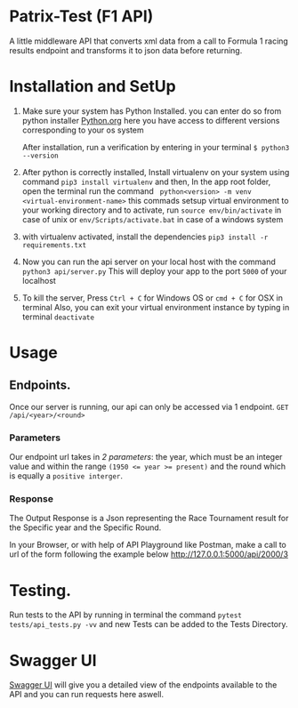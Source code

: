 # Patrix-Test (F1 API)
A little middleware API that converts xml data from a call to Formula 1 racing results endpoint and transforms it to json data before returning.


# Installation and SetUp
1. Make sure your system has Python Installed. 
    you can enter do so from python installer  [Python.org](https://www.python.org/downloads/) 
    here you have access to different versions corresponding to your os system

    After installation, run a verification by entering in your terminal `$ python3 --version` 

2. After python is correctly installed, Install virtualenv on your system using command `pip3 install virtualenv`
    and then, In the app root folder, open the terminal run the command ` python<version> -m venv <virtual-environment-name>` this commads setsup virtual environment to your working directory and to activate, run `source env/bin/activate` in case of unix or `env/Scripts/activate.bat` in case of a windows system

3. with virtualenv activated, install the dependencies 
    `pip3 install -r requirements.txt`

4. Now you can run the api server on your local host with the command
    `python3 api/server.py` This will deploy your app to the port `5000` of your localhost

5. To kill the server, Press `Ctrl + C` for Windows OS or `cmd + C` for OSX in terminal
    Also, you can exit your virtual environment instance by typing in terminal `deactivate`

# Usage
## Endpoints.
Once our server is running, our api can only be accessed via 1 endpoint. `GET /api/<year>/<round>`

### Parameters
Our endpoint url takes in *2 parameters*: the year, which must be an integer value and within the range `(1950 <= year >= present)` and the round which is equally a `positive interger`.

### Response 
The Output Response is a Json representing the Race Tournament result for the Specific year and the Specific Round.

In your Browser, or with help of API Playground like Postman, make a call to url of the form following the example below http://127.0.0.1:5000/api/2000/3

# Testing.
Run tests to the API by running in terminal the command `pytest tests/api_tests.py -vv`
and new Tests can be added to the Tests Directory.

# Swagger UI
[Swagger UI](http://127.0.0.1:5000/api/) will give you a detailed view of the endpoints available to the API and you can run requests here aswell.